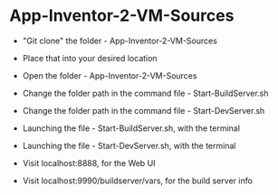 App-Inventor-2-VM-Sources
=========================

* "Git clone" the folder - App-Inventor-2-VM-Sources

* Place that into your desired location

* Open the folder - App-Inventor-2-VM-Sources 

* Change the folder path in the command file - Start-BuildServer.sh 

* Change the folder path in the command file - Start-DevServer.sh

* Launching the file - Start-BuildServer.sh, with the terminal

* Launching the file - Start-DevServer.sh, with the terminal

* Visit localhost:8888, for the Web UI

* Visit localhost:9990/buildserver/vars, for the build server info
